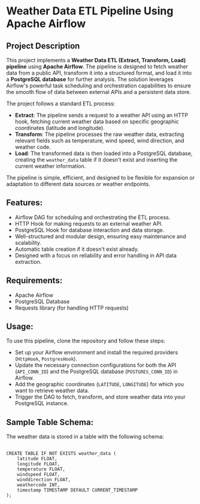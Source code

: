 <h1>Weather Data ETL Pipeline Using Apache Airflow</h1>
<body>
    <h2>Project Description</h2>
    <p>
        This project implements a <strong>Weather Data ETL (Extract, Transform, Load) pipeline</strong> using <strong>Apache Airflow</strong>. 
        The pipeline is designed to fetch weather data from a public API, transform it into a structured format, and load it into a <strong>PostgreSQL database</strong> for further analysis. 
        The solution leverages Airflow's powerful task scheduling and orchestration capabilities to ensure the smooth flow of data between external APIs and a persistent data store.
    </p>
    
<p>The project follows a standard ETL process:</p>
    <ul>
        <li><strong>Extract</strong>: The pipeline sends a request to a weather API using an HTTP hook, fetching current weather data based on specific geographic coordinates (latitude and longitude).</li>
        <li><strong>Transform</strong>: The pipeline processes the raw weather data, extracting relevant fields such as temperature, wind speed, wind direction, and weather code.</li>
        <li><strong>Load</strong>: The transformed data is then loaded into a PostgreSQL database, creating the <code>weather_data</code> table if it doesn't exist and inserting the current weather information.</li>
    </ul>

<p>
        The pipeline is simple, efficient, and designed to be flexible for expansion or adaptation to different data sources or weather endpoints.
</p>

<h2>Features:</h2>
    <ul>
        <li>Airflow DAG for scheduling and orchestrating the ETL process.</li>
        <li>HTTP Hook for making requests to an external weather API.</li>
        <li>PostgreSQL Hook for database interaction and data storage.</li>
        <li>Well-structured and modular design, ensuring easy maintenance and scalability.</li>
        <li>Automatic table creation if it doesn't exist already.</li>
        <li>Designed with a focus on reliability and error handling in API data extraction.</li>
    </ul>

<h2>Requirements:</h2>
    <ul>
        <li>Apache Airflow</li>
        <li>PostgreSQL Database</li>
        <li>Requests library (for handling HTTP requests)</li>
    </ul>

<h2>Usage:</h2>
    <p>To use this pipeline, clone the repository and follow these steps:</p>
    <ul>
        <li>Set up your Airflow environment and install the required providers (<code>HttpHook</code>, <code>PostgresHook</code>).</li>
        <li>Update the necessary connection configurations for both the API (<code>API_CONN_ID</code>) and the PostgreSQL database (<code>POSTGRES_CONN_ID</code>) in Airflow.</li>
        <li>Add the geographic coordinates (<code>LATITUDE</code>, <code>LONGITUDE</code>) for which you want to retrieve weather data.</li>
        <li>Trigger the DAG to fetch, transform, and store weather data into your PostgreSQL instance.</li>
    </ul>
    <h2>Sample Table Schema:</h2>
<p>The weather data is stored in a table with the following schema:</p>

<pre>
    <code>
CREATE TABLE IF NOT EXISTS weather_data (
    latitude FLOAT,
    longitude FLOAT,
    temperature FLOAT,
    windspeed FLOAT,
    winddirection FLOAT,
    weathercode INT,
    timestamp TIMESTAMP DEFAULT CURRENT_TIMESTAMP
);
    </code>
</pre>
